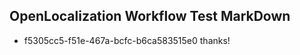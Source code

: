 ## OpenLocalization Workflow Test MarkDown
* f5305cc5-f51e-467a-bcfc-b6ca583515e0 
thanks!<!--HONumber=Mar16_HO2-->
